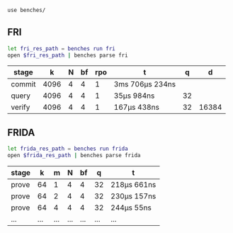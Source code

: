 ```bash
use benches/
```

## FRI
```bash
let fri_res_path = benches run fri
open $fri_res_path | benches parse fri
```
| stage  | k    | N | bf | rpo | t                | q  | d     |
| ------ | ---- | - | -- | --- | ---------------- | -- | ----- |
| commit | 4096 | 4 | 4  | 1   | 3ms 706µs 234ns |    |       |
| query  | 4096 | 4 | 4  | 1   | 35µs 984ns      | 32 |       |
| verify | 4096 | 4 | 4  | 1   | 167µs 438ns     | 32 | 16384 |

## FRIDA
```bash
let frida_res_path = benches run frida
open $frida_res_path | benches parse frida
```
| stage | k  | m | N | bf | q  | t            |
| ----- | -- | - | - | -- | -- | ------------ |
| prove | 64 | 1 | 4 | 4  | 32 | 218µs 661ns |
| prove | 64 | 2 | 4 | 4  | 32 | 230µs 157ns |
| prove | 64 | 4 | 4 | 4  | 32 | 244µs 55ns  |
| ...   | ...|...|...|... |... | ...         |
